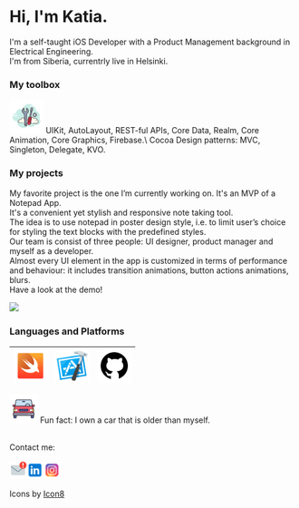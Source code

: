 # Hi, I'm Katia.
I'm a self-taught iOS Developer with a Product Management background in Electrical Engineering.\
I'm from Siberia, currentrly live in Helsinki.

### My toolbox
<img src="https://github.com/K-Khud/K-Khud/blob/main/Images/hand-tools.png" width=60>
UIKit, AutoLayout, REST-ful APIs, Core Data, Realm, Core Animation, Core Graphics, Firebase.\
Cocoa Design patterns: MVC, Singleton, Delegate, KVO.

### My projects

My favorite project is the one I’m currently working on. It's an MVP of a Notepad App.\
It's a convenient yet stylish and responsive note taking tool.\
The idea is to use notepad in poster design style, i.e. to limit user’s choice for styling the text blocks with the predefined styles.\
Our team is consist of three people: UI designer, product manager and myself as a developer.\
Almost every UI element in the app is customized in terms of performance and behaviour: it includes transition animations, button actions animations, blurs.\
Have a look at the demo!
<p align="left">
  <img src="https://github.com/K-Khud/K-Khud/blob/main/Images/MVP-1.gif" width=300>
  <br>
</p>

### Languages and Platforms
|<img src="https://github.com/K-Khud/K-Khud/blob/main/Images/swift.png" width=60> | <img src="https://github.com/K-Khud/K-Khud/blob/main/Images/xcode.png" width=60> | <img src="https://github.com/K-Khud/K-Khud/blob/main/Images/github.png" width=60> | 
|:---:|:---:|:---:|

<p align="left">
<img src="https://github.com/K-Khud/K-Khud/blob/main/Images/car.png" width=50> 
Fun fact: I own a car that is older than myself.
<br><br>
</p>

Contact me: 
<br/><br/>
<a href="katerina.koreneva@gmail.com">
  <img align="left" alt="Katia Khudzhamkulova" width="30px" src="https://github.com/K-Khud/K-Khud/blob/main/Images/mail.png" />
</a>
<a href="https://www.linkedin.com/in/ekaterina-khudzhamkulova-00094315b/">
  <img align="left" alt="Katia Khudzhamkulova" width="30px" src="https://github.com/K-Khud/K-Khud/blob/main/Images/linkedin.png" />
</a>
<a href="https://www.instagram.com/katia_hood/">
  <img align="left" alt="Katia Khudzhamkulova" width="30px" src="https://github.com/K-Khud/K-Khud/blob/main/Images/instagram.png" />
</a>
<br/><br/>

Icons by [Icon8](https://icons8.com)

